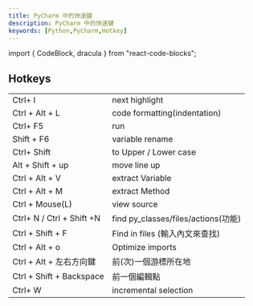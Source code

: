 ```yaml
---
title: PyCharm 中的快速鍵
description: PyCharm 中的快速鍵
keywords: [Python,PyCharm,Hotkey]
---
```

import { CodeBlock, dracula  } from "react-code-blocks";


## Hotkeys

|          |                 |
|----------|-----------------|
| Ctrl+ l  |  next highlight | 
| Ctrl + Alt + L  |  code formatting(indentation) | 
| Ctrl+ F5  |  run | 
| Shift +  F6  |  variable rename | 
| Ctrl+ Shift  |  to Upper /  Lower case | 
| Alt + Shift + up  |  move line up | 
| Ctrl + Alt + V  |  extract Variable | 
| Ctrl + Alt + M  |  extract Method | 
| Ctrl + Mouse(L)  |  view source | 
| Ctrl+ N / Ctrl + Shift +N |  find py_classes/files/actions(功能) | 
| Ctrl + Shift + F  |  Find in files (輸入內文來查找) | 
| Ctrl + Alt + o  |  Optimize imports | 
| Ctrl + Alt + 左右方向鍵  |  前(次)一個游標所在地 | 
| Ctrl + Shift + Backspace  |  前一個編輯點 | 
| Ctrl+ W  |  incremental selection |

